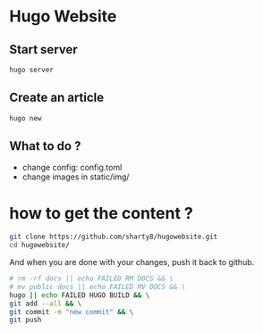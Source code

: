 # Hugo Website

## Start server

```bash
hugo server
```

## Create an article
```bash
hugo new
```

## What to do ? 

 - change config: config.toml
 - change images in static/img/


# how to get the content ?

```bash
git clone https://github.com/sharty8/hugowebsite.git
cd hugowebsite/
```

And when you are done with your changes, push it back to github.
```bash
# rm -rf docs || echo FAILED RM DOCS && \
# mv public docs || echo FAILED MV DOCS && \
hugo || echo FAILED HUGO BUILD && \
git add --all && \
git commit -m "new commit" && \
git push
```
